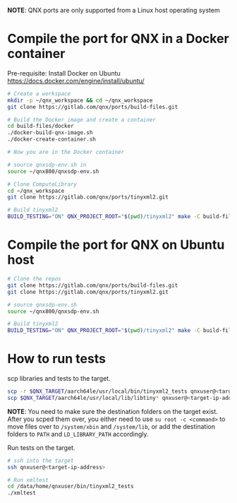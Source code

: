 **NOTE**: QNX ports are only supported from a Linux host operating system

# Compile the port for QNX in a Docker container

Pre-requisite: Install Docker on Ubuntu https://docs.docker.com/engine/install/ubuntu/
```bash
# Create a workspace
mkdir -p ~/qnx_workspace && cd ~/qnx_workspace
git clone https://gitlab.com/qnx/ports/build-files.git

# Build the Docker image and create a container
cd build-files/docker
./docker-build-qnx-image.sh
./docker-create-container.sh

# Now you are in the Docker container

# source qnxsdp-env.sh in
source ~/qnx800/qnxsdp-env.sh

# Clone ComputeLibrary
cd ~/qnx_workspace
git clone https://gitlab.com/qnx/ports/tinyxml2.git

# Build tinyxml2
BUILD_TESTING="ON" QNX_PROJECT_ROOT="$(pwd)/tinyxml2" make -C build-files/ports/tinyxml2 install -j$(nproc)
```

# Compile the port for QNX on Ubuntu host

```bash
# Clone the repos
git clone https://gitlab.com/qnx/ports/build-files.git
git clone https://gitlab.com/qnx/ports/tinyxml2.git

# source qnxsdp-env.sh
source ~/qnx800/qnxsdp-env.sh

# Build tinyxml2
BUILD_TESTING="ON" QNX_PROJECT_ROOT="$(pwd)/tinyxml2" make -C build-files/ports/tinyxml2 install -j$(nproc)
```

# How to run tests

scp libraries and tests to the target.
```bash
scp -r $QNX_TARGET/aarch64le/usr/local/bin/tinyxml2_tests qnxuser@<target-ip-address>:/data/home/qnxuser/bin
scp $QNX_TARGET/aarch64le/usr/local/lib/libtiny* qnxuser@<target-ip-address>:/data/home/qnxuser/lib
```

**NOTE**: You need to make sure the destination folders on the target exist. After you scped them over, you either need to use `su root -c <command>` to move files over to `/system/xbin` and `/system/lib`, or add the destination folders to `PATH` and `LD_LIBRARY_PATH` accordingly. 

Run tests on the target.
```bash
# ssh into the target
ssh qnxuser@<target-ip-address>

# Run xmltest
cd /data/home/qnxuser/bin/tinyxml2_tests
./xmltest
```
